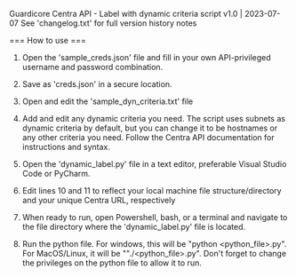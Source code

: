 Guardicore Centra API - Label with dynamic criteria script
v1.0 | 2023-07-07
See 'changelog.txt' for full version history notes

=== How to use ===
1. Open the 'sample_creds.json' file and fill in your own API-privileged username and password combination.

2. Save as 'creds.json' in a secure location.

3. Open and edit the 'sample_dyn_criteria.txt' file

4. Add and edit any dynamic criteria you need. The script uses subnets as dynamic criteria by default, but you can
   change it to be hostnames or any other criteria you need. Follow the Centra API documentation for instructions and
   syntax.

5. Open the 'dynamic_label.py' file in a text editor, preferable Visual Studio Code or PyCharm.

6. Edit lines 10 and 11 to reflect your local machine file structure/directory and your unique Centra URL, respectively

7. When ready to run, open Powershell, bash, or a terminal and navigate to the file directory where the
   'dynamic_label.py' file is located.

8. Run the python file. For windows, this will be "python <python_file>.py".
   For MacOS/Linux, it will be ""./<python_file>.py". Don't forget to change the privileges on the python file to allow
   it to run.
